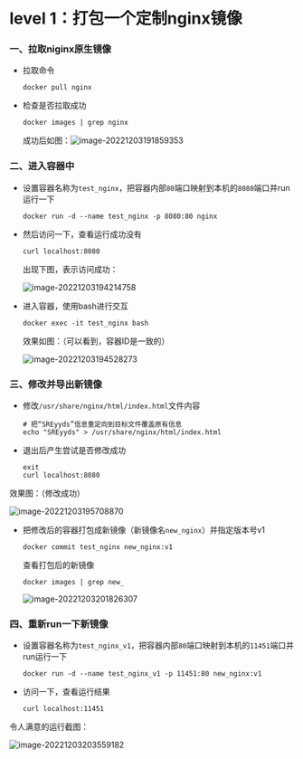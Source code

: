 # level 1：打包一个定制nginx镜像

### 一、拉取niginx原生镜像

- 拉取命令

  ```
  docker pull nginx
  ```

  

- 检查是否拉取成功

  ```text
  docker images | grep nginx
  ```

  成功后如图：![image-20221203191859353](https://obssh.obs.cn-east-3.myhuaweicloud.com/img_xunguang/202212031918396.png)

### 二、进入容器中

- 设置容器名称为`test_nginx`，把容器内部`80`端口映射到本机的`8080`端口并run运行一下

  ```text
  docker run -d --name test_nginx -p 8080:80 nginx
  ```

- 然后访问一下，查看运行成功没有

  ```text
  curl localhost:8080
  ```

  出现下图，表示访问成功：

  ![image-20221203194214758](https://obssh.obs.cn-east-3.myhuaweicloud.com/img_xunguang/202212031942804.png)

- 进入容器，使用bash进行交互

  ```
  docker exec -it test_nginx bash
  ```

  效果如图：（可以看到，容器ID是一致的）

  ![image-20221203194528273](https://obssh.obs.cn-east-3.myhuaweicloud.com/img_xunguang/202212031945305.png)

### 三、修改并导出新镜像

- 修改`/usr/share/nginx/html/index.html`文件内容

  ```shell
  # 把“SREyyds”信息重定向到目标文件覆盖原有信息
  echo "SREyyds" > /usr/share/nginx/html/index.html
  ```

- 退出后产生尝试是否修改成功

  ```
  exit
  curl localhost:8080
  ```

效果图：（修改成功）

![image-20221203195708870](https://obssh.obs.cn-east-3.myhuaweicloud.com/img_xunguang/202212031957901.png)

- 把修改后的容器打包成新镜像（新镜像名`new_nginx`）并指定版本号v1

  ```text
  docker commit test_nginx new_nginx:v1             
  ```

  查看打包后的新镜像

  ```
  docker images | grep new_
  ```

  ![image-20221203201826307](https://obssh.obs.cn-east-3.myhuaweicloud.com/img_xunguang/202212032018338.png)

### 四、重新run一下新镜像

- 设置容器名称为`test_nginx_v1`，把容器内部`80`端口映射到本机的`11451`端口并run运行一下

  ```text
  docker run -d --name test_nginx_v1 -p 11451:80 new_nginx:v1
  ```

  

- 访问一下，查看运行结果

  ```text
  curl localhost:11451
  ```

  

令人满意的运行截图：

![image-20221203203559182](https://obssh.obs.cn-east-3.myhuaweicloud.com/img_xunguang/202212032035215.png)